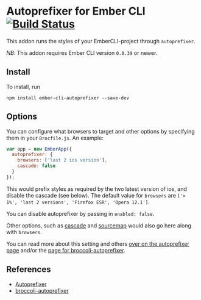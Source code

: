 # Autoprefixer for Ember CLI [![Build Status](https://travis-ci.org/kimroen/ember-cli-autoprefixer.svg?branch=master)](https://travis-ci.org/kimroen/ember-cli-autoprefixer)
This addon runs the styles of your EmberCLI-project through
`autoprefixer`.

*NB*: This addon requires Ember CLI version `0.0.39` or newer.

## Install
To install, run

```
npm install ember-cli-autoprefixer --save-dev
```

## Options
You can configure what browsers to target and other options by specifying them in your
`Brocfile.js`. An example:

```js
var app = new EmberApp({
  autoprefixer: {
    browsers: ['last 2 ios version'],
    cascade: false
  }
});
```

This would prefix styles as required by the two latest version of ios, and disable the cascade (see below).
The default value for `browsers` are `['> 1%', 'last 2 versions', 'Firefox ESR', 'Opera 12.1']`.

You can disable autoprefixer by passing in `enabled: false`.

Other options, such as [cascade](https://github.com/ai/autoprefixer#visual-cascade) and [sourcemap](https://github.com/sindresorhus/broccoli-autoprefixer#sourcemap) would also go here along with `browsers`.

You can read more about this setting and others [over on the autoprefixer page](https://github.com/ai/autoprefixer#browsers) and/or the [page for broccoli-autoprefixer](https://github.com/sindresorhus/broccoli-autoprefixer#options).

## References
- [Autoprefixer](https://github.com/ai/autoprefixer)
- [broccoli-autoprefixer](https://github.com/sindresorhus/broccoli-autoprefixer)
